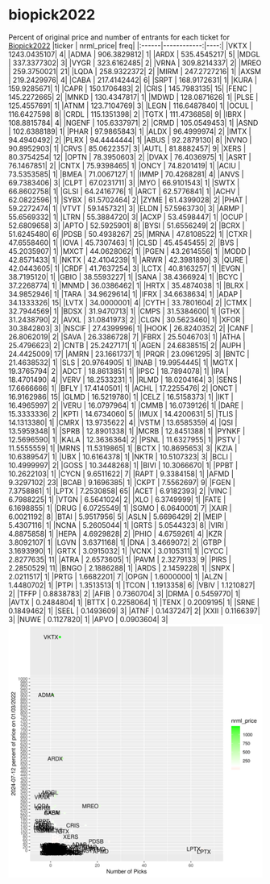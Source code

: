 # biopick2022
Percent of original price and number of entrants for each ticket for [Biopick2022](https://twitter.com/hashtag/Biopick2022)
|ticker |   nrml_price| freq|
|:------|------------:|----:|
|VKTX   | 1243.0435107|    4|
|ADMA   |  906.3829812|    1|
|ARDX   |  535.4545217|    5|
|MDGL   |  337.3377302|    3|
|VYGR   |  323.6162485|    2|
|VRNA   |  309.8214337|    2|
|MREO   |  259.3750021|   21|
|LQDA   |  258.9322372|    2|
|MIRM   |  247.2727216|    1|
|AXSM   |  219.2429976|    4|
|CABA   |  217.4142442|    6|
|SRPT   |  168.9172631|    1|
|KURA   |  159.9285671|    1|
|CAPR   |  150.1706483|    2|
|CRIS   |  145.7983135|   15|
|FENC   |  145.2272665|    2|
|MNKD   |  130.4347817|    1|
|MDWD   |  128.0871626|    1|
|PLSE   |  125.4557691|    1|
|ATNM   |  123.7104769|    3|
|LEGN   |  116.6487840|    1|
|OCUL   |  116.6427598|    8|
|CRDL   |  115.1351398|    2|
|TGTX   |  111.4736858|    9|
|IBRX   |  108.8815784|    4|
|NGENF  |  105.6337971|    2|
|CRMD   |  105.0549453|    1|
|ASND   |  102.6388189|    1|
|PHAR   |   97.9865843|    1|
|ALDX   |   96.4999974|    2|
|IMTX   |   94.4940492|    2|
|PLRX   |   94.4444444|    1|
|ABUS   |   92.2879130|    8|
|NVNO   |   90.8952903|    1|
|CRVS   |   85.0622357|    3|
|AUTL   |   81.8882457|    9|
|XERS   |   80.3754254|   12|
|OPTN   |   78.3950603|    2|
|DVAX   |   76.4036975|    1|
|ASRT   |   76.1467851|    2|
|CNTX   |   75.9398465|    1|
|ONCY   |   74.8201419|    1|
|ACIU   |   73.5353585|    1|
|BMEA   |   71.0067127|    1|
|IMMP   |   70.4268281|    4|
|ANVS   |   69.7383406|    3|
|CLPT   |   67.0231711|    3|
|MYO    |   66.9101543|    1|
|SWTX   |   66.8602758|    1|
|GLSI   |   64.2416776|    1|
|ARCT   |   62.5776841|    1|
|ACHV   |   62.0822596|    1|
|SYBX   |   61.5702464|    2|
|ZYME   |   61.4399028|    2|
|PHAT   |   59.2272474|    1|
|VTVT   |   59.1457321|    3|
|ELDN   |   57.5963730|    3|
|ARMP   |   55.6569332|    1|
|LTRN   |   55.3884720|    3|
|ACXP   |   53.4598447|    1|
|OCUP   |   52.6809658|    3|
|APTO   |   52.5925901|    8|
|BYSI   |   51.6556249|    2|
|BCRX   |   51.6245480|    6|
|PDSB   |   50.4938267|   25|
|MRNA   |   47.8108522|    1|
|CTXR   |   47.6558460|    1|
|IOVA   |   45.7307463|    1|
|CLSD   |   45.4545455|    2|
|BVS    |   45.2035907|    1|
|MXCT   |   44.0628062|    1|
|PGEN   |   43.2614556|    1|
|MODD   |   42.8571433|    1|
|NKTX   |   42.4104239|    1|
|ARWR   |   42.3981890|    3|
|QURE   |   42.0443605|    1|
|CRDF   |   41.7637254|    3|
|LCTX   |   40.8163257|    1|
|EVGN   |   38.7195120|    1|
|GBIO   |   38.5593227|    1|
|SANA   |   38.4366924|    1|
|BCYC   |   37.2268774|    1|
|MNMD   |   36.0386462|    1|
|HRTX   |   35.4874038|    1|
|BLRX   |   34.9852946|    1|
|TARA   |   34.9629614|    1|
|IFRX   |   34.6638634|    1|
|ADAP   |   34.1333326|   15|
|LVTX   |   34.0000001|    4|
|CYTH   |   33.7801604|    2|
|CTMX   |   32.7944569|    1|
|BDSX   |   31.9470713|    1|
|CMPS   |   31.5384600|    1|
|GTHX   |   31.2438790|    2|
|AVXL   |   31.0841973|    2|
|CLGN   |   30.5623460|    1|
|XFOR   |   30.3842803|    3|
|NSCIF  |   27.4399996|    1|
|HOOK   |   26.8240352|    2|
|CANF   |   26.8062019|    2|
|SAVA   |   26.3386728|    7|
|FBRX   |   25.5046703|    1|
|ATHA   |   25.4796623|    2|
|CNTB   |   25.2427171|    1|
|AGEN   |   24.6838515|    2|
|AUPH   |   24.4425009|   17|
|AMRN   |   23.1661737|    1|
|PRQR   |   23.0961295|    3|
|BNTC   |   21.4638532|    1|
|SLS    |   20.9764905|    1|
|INAB   |   19.9954445|    1|
|MGTX   |   19.3765794|    2|
|ADCT   |   18.8613851|    1|
|IPSC   |   18.7894078|    1|
|IPA    |   18.4701490|    4|
|VERV   |   18.2533231|    1|
|RLMD   |   18.0204164|    3|
|SENS   |   17.6666666|    1|
|BFLY   |   17.4140501|    1|
|ACHL   |   17.2255476|    2|
|ONCT   |   16.9162986|   15|
|GLMD   |   16.5219780|    1|
|CELZ   |   16.5158373|    1|
|IKT    |   16.4965997|    2|
|VERU   |   16.0797964|    1|
|CMMB   |   16.0739126|    1|
|DARE   |   15.3333336|    2|
|KPTI   |   14.6734060|    5|
|IMUX   |   14.4200631|    5|
|TLIS   |   14.1313380|    1|
|CMRX   |   13.9735622|    4|
|VSTM   |   13.6585359|    4|
|QSI    |   13.5959348|    1|
|SPRB   |   12.8901338|    1|
|MCRB   |   12.8451388|    1|
|PYNKF  |   12.5696590|    1|
|KALA   |   12.3636364|    2|
|PSNL   |   11.6327955|    1|
|PSTV   |   11.5555559|    1|
|MRNS   |   11.5319865|    1|
|BCTX   |   10.8695653|    3|
|KZIA   |   10.6389547|    1|
|UBX    |   10.6164378|    1|
|NKTR   |   10.5107323|    3|
|BCLI   |   10.4999997|    2|
|GOSS   |   10.3448268|    1|
|BIVI   |   10.3066670|    1|
|PPBT   |   10.2622103|    1|
|CYCN   |    9.6511622|    7|
|RAPT   |    9.3384158|    1|
|AFMD   |    9.3297102|   23|
|BCAB   |    9.1696385|    1|
|CKPT   |    7.5562697|    9|
|FGEN   |    7.3758861|    1|
|LPTX   |    7.2530858|   65|
|ACET   |    6.9182393|    2|
|VINC   |    6.7988225|    1|
|VTGN   |    6.5641024|    2|
|XLO    |    6.3749999|    1|
|FATE   |    6.1698855|    1|
|DRUG   |    6.0725549|    1|
|SGMO   |    6.0640001|    7|
|XAIR   |    6.0021192|    8|
|BTAI   |    5.9517956|    5|
|ASLN   |    5.6696429|    2|
|MEIP   |    5.4307116|    1|
|NCNA   |    5.2605044|    1|
|GRTS   |    5.0544323|    8|
|VIRI   |    4.8875858|    1|
|HEPA   |    4.6929828|    2|
|PHIO   |    4.6759261|    4|
|KZR    |    3.8092107|    1|
|LGVN   |    3.6371168|    1|
|DNA    |    3.4669072|    2|
|GTBP   |    3.1693990|    1|
|GRTX   |    3.0915032|    1|
|VCNX   |    3.0105311|    1|
|CYCC   |    2.8277635|   11|
|ATRA   |    2.6573605|    1|
|PAVM   |    2.3279133|    9|
|PIRS   |    2.2850529|   11|
|BNGO   |    2.1886288|    1|
|ARDS   |    2.1459228|    1|
|SNPX   |    2.0211517|    1|
|PRTG   |    1.6682201|    7|
|OPGN   |    1.6000000|    1|
|ALZN   |    1.4480702|    1|
|PTPI   |    1.3513513|    1|
|TCON   |    1.1913358|    6|
|VBIV   |    1.1210827|    2|
|TFFP   |    0.8838783|    2|
|AFIB   |    0.7360704|    3|
|DRMA   |    0.5459770|    1|
|AVTX   |    0.2484804|    1|
|BTTX   |    0.2258064|    1|
|TENX   |    0.2009195|    1|
|SRNE   |    0.1849462|    1|
|SEEL   |    0.1493609|    3|
|ATNF   |    0.1437247|    2|
|XXII   |    0.1166397|    3|
|NUWE   |    0.1127820|    1|
|APVO   |    0.0903604|    3|
![retvspicks](biopicks.png?raw=true)
